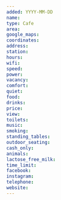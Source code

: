 ```yaml
---
added: YYYY-MM-DD
name: 
type: Cafe
area: 
google_maps: 
coordinates: 
address: 
station: 
hours: 
wifi: 
speed: 
power: 
vacancy: 
comfort: 
quiet: 
food: 
drinks: 
price: 
view: 
toilets: 
music: 
smoking: 
standing_tables: 
outdoor_seating: 
cash_only: 
animals: 
lactose_free_milk: 
time_limit: 
facebook: 
instagram: 
telephone: 
website: 
---
```

